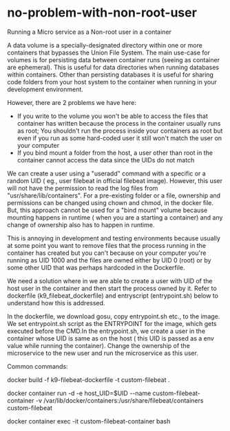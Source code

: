 # no-problem-with-non-root-user
Running a Micro service as a Non-root user in a container

A data volume is a specially-designated directory within one or more containers that bypasses the Union File System. The main use-case for
volumes is for persisting data between container runs (seeing as container are ephemeral). This is useful for data directories when running
databases within containers. Other than persisting databases it is useful for sharing code folders from your host system to the container when running in your development environment.

However, there are 2 problems we have here:
- If you write to the volume you won't be able to access the files that container has written because the process in the container usually runs as root; You shouldn't run the process inside your containers as root but even if you run as some hard-coded user it still won't match the user on your computer
- If you bind mount a folder from the host, a user other than root in the container cannot access the data since the UIDs do not match

We can create a user using a "useradd" command with a specific or a random UID ( eg., user filebeat in official filebeat image). However, this user will not have the permission to read the log files from "usr/share/lib/containers". For a pre-existing folder or a file, ownership and permissions can be changed using chown and chmod, in the docker file. But, this approach cannot be used for a "bind mount" volume because mounting happens in runtime ( when you are a starting a container) and any change of ownership also has to happen in runtime.

This is annoying in development and testing environments because usually at some point you want to remove files that the process running in the container has created but you can't because on your computer you're running as UID 1000 and the files are owned either by UID 0 (root) or by some other UID that was perhaps hardcoded in the Dockerfile.

We need a solution where in we are able to create a user with UID of the host user in the container and then start the process owned by it. Refer to dockerfile (k9_filebeat_dockerfile) and entryscript (entrypoint.sh) below to understand how this is addressed.

In the dockerfile, we download gosu, copy entrypoint.sh etc., to the image. We set entrypoint.sh script as the ENTRYPOINT for the image, 
which gets executed before the CMD.In the entrypoint.sh, we create a user in the container whose UID is same as on the host ( this UID is passed as a env value while running the container). Change the ownership of the microservice to the new user and run the microservice as this user.

Common commands:

docker build -f k9-filebeat-dockerfile -t custom-filebeat .

docker container run -d -e host_UID=$UID --name custom-filebeat-container -v /var/lib/docker/containers:/usr/share/filebeat/containers custom-filebeat

docker container exec -it custom-filebeat-container bash
